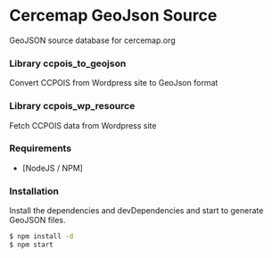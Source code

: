 # Cercemap GeoJson Source

GeoJSON source database for cercemap.org

### Library ccpois_to_geojson
Convert CCPOIS from Wordpress site to GeoJson format
### Library ccpois_wp_resource
Fetch CCPOIS data from Wordpress site

### Requirements
* [NodeJS / NPM]
### Installation
Install the dependencies and devDependencies and start to generate GeoJSON files.

```sh
$ npm install -d
$ npm start
```
